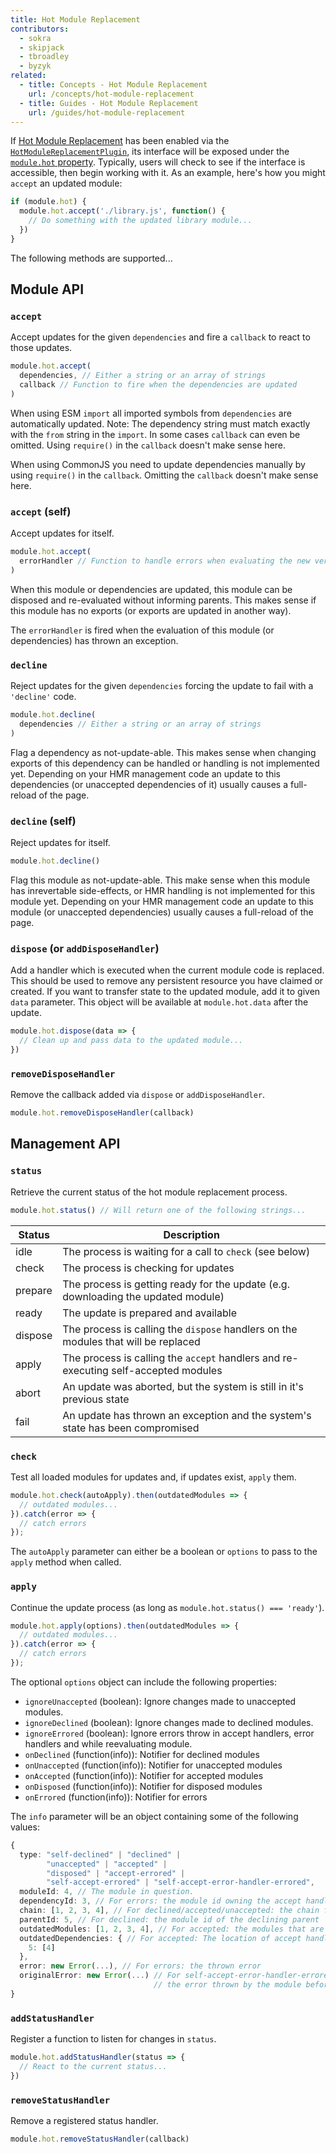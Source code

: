 ```yaml
---
title: Hot Module Replacement
contributors:
  - sokra
  - skipjack
  - tbroadley
  - byzyk
related:
  - title: Concepts - Hot Module Replacement
    url: /concepts/hot-module-replacement
  - title: Guides - Hot Module Replacement
    url: /guides/hot-module-replacement
---
```


If [Hot Module Replacement](/concepts/hot-module-replacement) has been enabled via the [`HotModuleReplacementPlugin`](/plugins/hot-module-replacement-plugin), its interface will be exposed under the [`module.hot` property](/api/module-variables#module-hot-webpack-specific-). Typically, users will check to see if the interface is accessible, then begin working with it. As an example, here's how you might `accept` an updated module:

``` js
if (module.hot) {
  module.hot.accept('./library.js', function() {
    // Do something with the updated library module...
  })
}
```

The following methods are supported...

## Module API

### `accept`

Accept updates for the given `dependencies` and fire a `callback` to react to those updates.

``` js
module.hot.accept(
  dependencies, // Either a string or an array of strings
  callback // Function to fire when the dependencies are updated
)
```

When using ESM `import` all imported symbols from `dependencies` are automatically updated. Note: The dependency string must match exactly with the `from` string in the `import`. In some cases `callback` can even be omitted. Using `require()` in the `callback` doesn't make sense here.

When using CommonJS you need to update dependencies manually by using `require()` in the `callback`. Omitting the `callback` doesn't make sense here.

### `accept` (self)

Accept updates for itself.

``` js
module.hot.accept(
  errorHandler // Function to handle errors when evaluating the new version
)
```

When this module or dependencies are updated, this module can be disposed and re-evaluated without informing parents. This makes sense if this module has no exports (or exports are updated in another way).

The `errorHandler` is fired when the evaluation of this module (or dependencies) has thrown an exception.

### `decline`

Reject updates for the given `dependencies` forcing the update to fail with a `'decline'` code.

``` js
module.hot.decline(
  dependencies // Either a string or an array of strings
)
```

Flag a dependency as not-update-able. This makes sense when changing exports of this dependency can be handled or handling is not implemented yet. Depending on your HMR management code an update to this dependencies (or unaccepted dependencies of it) usually causes a full-reload of the page.

### `decline` (self)

Reject updates for itself.

``` js
module.hot.decline()
```

Flag this module as not-update-able. This make sense when this module has inrevertable side-effects, or HMR handling is not implemented for this module yet. Depending on your HMR management code an update to this module (or unaccepted dependencies) usually causes a full-reload of the page.

### `dispose` (or `addDisposeHandler`)

Add a handler which is executed when the current module code is replaced. This should be used to remove any persistent resource you have claimed or created. If you want to transfer state to the updated module, add it to given `data` parameter. This object will be available at `module.hot.data` after the update.

``` js
module.hot.dispose(data => {
  // Clean up and pass data to the updated module...
})
```


### `removeDisposeHandler`

Remove the callback added via `dispose` or `addDisposeHandler`.

``` js
module.hot.removeDisposeHandler(callback)
```

## Management API

### `status`

Retrieve the current status of the hot module replacement process.

``` js
module.hot.status() // Will return one of the following strings...
```

| Status      | Description                                                                            |
| ----------- | -------------------------------------------------------------------------------------- |
| idle        | The process is waiting for a call to `check` (see below)                               |
| check       | The process is checking for updates                                                    |
| prepare     | The process is getting ready for the update (e.g. downloading the updated module)      |
| ready       | The update is prepared and available                                                   |
| dispose     | The process is calling the `dispose` handlers on the modules that will be replaced     |
| apply       | The process is calling the `accept` handlers and re-executing self-accepted modules    |
| abort       | An update was aborted, but the system is still in it's previous state                  |
| fail        | An update has thrown an exception and the system's state has been compromised          |


### `check`

Test all loaded modules for updates and, if updates exist, `apply` them.

``` js
module.hot.check(autoApply).then(outdatedModules => {
  // outdated modules...
}).catch(error => {
  // catch errors
});
```

The `autoApply` parameter can either be a boolean or `options` to pass to the `apply` method when called.


### `apply`

Continue the update process (as long as `module.hot.status() === 'ready'`).

``` js
module.hot.apply(options).then(outdatedModules => {
  // outdated modules...
}).catch(error => {
  // catch errors
});
```

The optional `options` object can include the following properties:

- `ignoreUnaccepted` (boolean): Ignore changes made to unaccepted modules.
- `ignoreDeclined` (boolean): Ignore changes made to declined modules.
- `ignoreErrored` (boolean): Ignore errors throw in accept handlers, error handlers and while reevaluating module.
- `onDeclined` (function(info)): Notifier for declined modules
- `onUnaccepted` (function(info)): Notifier for unaccepted modules
- `onAccepted` (function(info)): Notifier for accepted modules
- `onDisposed` (function(info)): Notifier for disposed modules
- `onErrored` (function(info)): Notifier for errors

The `info` parameter will be an object containing some of the following values:

``` ts
{
  type: "self-declined" | "declined" |
        "unaccepted" | "accepted" |
        "disposed" | "accept-errored" |
        "self-accept-errored" | "self-accept-error-handler-errored",
  moduleId: 4, // The module in question.
  dependencyId: 3, // For errors: the module id owning the accept handler.
  chain: [1, 2, 3, 4], // For declined/accepted/unaccepted: the chain from where the update was propagated.
  parentId: 5, // For declined: the module id of the declining parent
  outdatedModules: [1, 2, 3, 4], // For accepted: the modules that are outdated and will be disposed
  outdatedDependencies: { // For accepted: The location of accept handlers that will handle the update
    5: [4]
  },
  error: new Error(...), // For errors: the thrown error
  originalError: new Error(...) // For self-accept-error-handler-errored:
                                // the error thrown by the module before the error handler tried to handle it.
}
```


### `addStatusHandler`

Register a function to listen for changes in `status`.

``` js
module.hot.addStatusHandler(status => {
  // React to the current status...
})
```


### `removeStatusHandler`

Remove a registered status handler.

``` js
module.hot.removeStatusHandler(callback)
```

